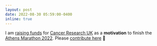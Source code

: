 ```yaml
---
layout: post
date: 2022-08-30 05:59:00-0400
inline: true
---
```


I am [raising funds](https://www.justgiving.com/fundraising/panagiotis-andriotis) for [Cancer Research UK](https://www.cancerresearchuk.org/) as a **motivation** to finish the [Athens Marathon 2022](https://www.athensauthenticmarathon.gr/site/index.php/en/). Please [contribute here](https://www.justgiving.com/fundraising/panagiotis-andriotis) :runner:
